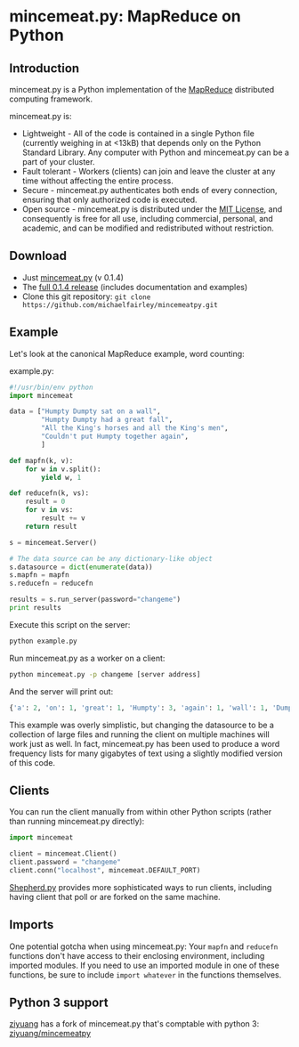 mincemeat.py: MapReduce on Python
=================================

Introduction
------------
mincemeat.py is a Python implementation of the [MapReduce](http://en.wikipedia.org/wiki/Mapreduce) distributed computing framework.

mincemeat.py is:

* Lightweight - All of the code is contained in a single Python file (currently weighing in at <13kB) that depends only on the Python Standard Library. Any computer with Python and mincemeat.py can be a part of your cluster.
* Fault tolerant - Workers (clients) can join and leave the cluster at any time without affecting the entire process.
* Secure - mincemeat.py authenticates both ends of every connection, ensuring that only authorized code is executed.
* Open source - mincemeat.py is distributed under the [MIT License](http://en.wikipedia.org/wiki/Mit_license), and consequently is free for all use, including commercial, personal, and academic, and can be modified and redistributed without restriction.


Download
--------

* Just [mincemeat.py](https://raw.github.com/michaelfairley/mincemeatpy/v0.1.4/mincemeat.py) (v 0.1.4)
* The [full 0.1.4 release](https://github.com/michaelfairley/mincemeatpy/zipball/v0.1.4) (includes documentation and examples)
* Clone this git repository: `git clone https://github.com/michaelfairley/mincemeatpy.git`

Example
-------

Let's look at the canonical MapReduce example, word counting:

example.py:

```python
#!/usr/bin/env python
import mincemeat

data = ["Humpty Dumpty sat on a wall",
        "Humpty Dumpty had a great fall",
        "All the King's horses and all the King's men",
        "Couldn't put Humpty together again",
        ]

def mapfn(k, v):
    for w in v.split():
        yield w, 1

def reducefn(k, vs):
    result = 0
    for v in vs:
        result += v
    return result

s = mincemeat.Server()

# The data source can be any dictionary-like object
s.datasource = dict(enumerate(data))
s.mapfn = mapfn
s.reducefn = reducefn

results = s.run_server(password="changeme")
print results
```

Execute this script on the server:

```bash
python example.py
```

Run mincemeat.py as a worker on a client:

```bash
python mincemeat.py -p changeme [server address]
```
And the server will print out:

```python
{'a': 2, 'on': 1, 'great': 1, 'Humpty': 3, 'again': 1, 'wall': 1, 'Dumpty': 2, 'men': 1, 'had': 1, 'all': 1, 'together': 1, "King's": 2, 'horses': 1, 'All': 1, "Couldn't": 1, 'fall': 1, 'and': 1, 'the': 2, 'put': 1, 'sat': 1}
```

This example was overly simplistic, but changing the datasource to be a collection of large files and running the client on multiple machines will work just as well. In fact, mincemeat.py has been used to produce a word frequency lists for many gigabytes of text using a slightly modified version of this code.

Clients
-------

You can run the client manually from within other Python scripts (rather than running mincemeat.py directly):

```python
import mincemeat

client = mincemeat.Client()
client.password	= "changeme"
client.conn("localhost", mincemeat.DEFAULT_PORT)
```

[Shepherd.py](https://github.com/jpmec/shepherdpy) provides more sophisticated ways to run clients, including having client that poll or are forked on the same machine.

Imports
-------

One potential gotcha when using mincemeat.py: Your `mapfn` and `reducefn` functions don't have access to their enclosing environment, including imported modules. If you need to use an imported module in one of these functions, be sure to include `import whatever` in the functions themselves.


Python 3 support
-------
[ziyuang](https://github.com/ziyuang/mincemeatpy) has a fork of mincemeat.py that's comptable with python 3: [ziyuang/mincemeatpy](https://github.com/ziyuang/mincemeatpy)
